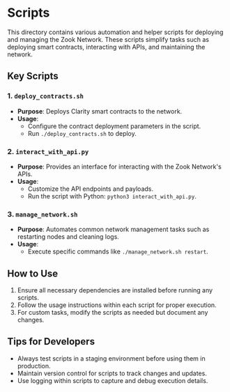 # Scripts

This directory contains various automation and helper scripts for deploying and managing the Zook Network. These scripts simplify tasks such as deploying smart contracts, interacting with APIs, and maintaining the network.

## **Key Scripts**

### 1. `deploy_contracts.sh`
- **Purpose**: Deploys Clarity smart contracts to the network.
- **Usage**:
  - Configure the contract deployment parameters in the script.
  - Run `./deploy_contracts.sh` to deploy.

### 2. `interact_with_api.py`
- **Purpose**: Provides an interface for interacting with the Zook Network's APIs.
- **Usage**:
  - Customize the API endpoints and payloads.
  - Run the script with Python: `python3 interact_with_api.py`.

### 3. `manage_network.sh`
- **Purpose**: Automates common network management tasks such as restarting nodes and cleaning logs.
- **Usage**:
  - Execute specific commands like `./manage_network.sh restart`.

## **How to Use**

1. Ensure all necessary dependencies are installed before running any scripts.
2. Follow the usage instructions within each script for proper execution.
3. For custom tasks, modify the scripts as needed but document any changes.

## **Tips for Developers**
- Always test scripts in a staging environment before using them in production.
- Maintain version control for scripts to track changes and updates.
- Use logging within scripts to capture and debug execution details.


